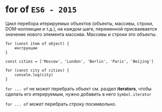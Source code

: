 # for of `ES6 - 2015`
Цикл перебора итерируемых объектов (объекты, массивы, строки, DOM-коллекции и т.д.), на каждом шаге, переменной присваивается значение нового элемента массива. Массивы и строки это объекты.

    for (const item of object) {
        инструкции
    }

    const cities = ['Moscow', 'London', 'Berlin', 'Paris', 'Beijing']

    for (const city of cities) {
        console.log(city)
    }

`for ... of` не может перебрать объект см. раздел **iterators**, чтобы сделать его итерируемым, нужно добавить в него `Symbol.iterator`

`for ... of` может перебрать строку посимвольно.
